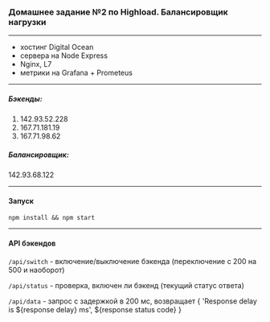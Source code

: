 ### Домашнее задание №2 по Highload. Балансировщик нагрузки

----------------------
* хостинг Digital Ocean
* сервера на Node Express
* Nginx, L7
* метрики на Grafana + Prometeus

----------------------
##### Бэкенды:
1. 142.93.52.228
2. 167.71.181.19
3. 167.71.98.62

##### Балансировщик:
142.93.68.122

----------------------
#### Запуск

`npm install && npm start`

----------------------
#### API бэкендов

`/api/switch` - включение/выключение бэкенда (переключение с 200 на 500 и наоборот)

`/api/status` - проверка, включен ли бэкенд (текущий статус ответа)

`/api/data` - запрос с задержкой в 200 мс, возвращает { 'Response delay is ${response delay} ms', ${response status code} } 